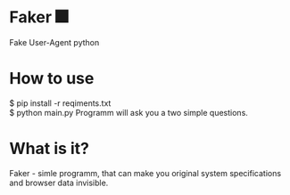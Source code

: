 # Faker 🎆
Fake User-Agent python

# How to use
$ pip install -r reqiments.txt </br>
$ python main.py
Programm will ask you a two simple questions.

# What is it?
Faker - simle programm, that can make you original system specifications and browser data invisible.
